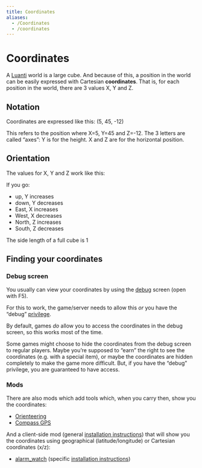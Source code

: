 ```yaml
---
title: Coordinates
aliases:
  - /Coordinates
  - /coordinates
---
```


# Coordinates

A [Luanti](/about/luanti) world is a large cube. And because of this, a position in the world can be easily expressed with Cartesian **coordinates**. That is, for each position in the world, there are 3 values X, Y and Z.

## Notation

Coordinates are expressed like this: (5, 45, -12)

This refers to the position where X=5, Y=45 and Z=-12. The 3 letters are called “axes”: Y is for the height. X and Z are for the horizontal position.

## Orientation

The values for X, Y and Z work like this:

If you go:
- up, Y increases
- down, Y decreases
- East, X increases
- West, X decreases
- North, Z increases
- South, Z decreases

The side length of a full cube is 1

## Finding your coordinates

### Debug screen

You usually can view your coordinates by using the [debug](/for-creators/debug) screen (open with F5).

For this to work, the game/server needs to allow this _or_ you have the “debug” [privilege](/for-players/privileges).

By default, games _do_ allow you to access the coordinates in the debug screen, so this works most of the time.

Some games might choose to hide the coordinates from the debug screen to regular players. Maybe you’re supposed to “earn” the right to see the coordinates (e.g. with a special item), or maybe the coordinates are hidden completely to make the game more difficult. But, if you have the “debug” privilege, you are guaranteed to have access.

### Mods

There are also mods which add tools which, when you carry then, show you the coordinates:

- [Orienteering](https://content.luanti.org/packages/Wuzzy/orienteering/)
- [Compass GPS](https://forum.luanti.org/viewtopic.php?t=9373)

And a client-side mod (general [installation instructions](https://docs.luanti.org/for-players/installing-client-side-mods/)) that will show you the coordinates using geographical (latitude/longitude) or Cartesian coordinates (x/z):
- [alarm_watch](https://github.com/HubTou/alarm_watch) (specific [installation instructions](https://github.com/HubTou/alarm_watch?tab=readme-ov-file#installation))
